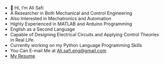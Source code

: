 - 👋 Hi, I’m Ali Safi
- A Researcher in Both Mechanical and Control Engineering
- Also Interested in Mechatronics and Automation
- Highly Experienced in MATLAB and Arduino Programming
- English as a Second Language
- Capable of Designing Electrical Circuits and Applying Control Theories in Real Life.
- Currently working on my Python Language Programming Skills
- You Can E-mail Me at Ali.safi.eng@gmail.com
- <a href="https://github.com/A-Safi/Resume/blob/main/Resume.pdf">My Resume</a>
